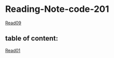# Reading-Note-code-201

[Read09](https://aseel-alsayeh.github.io/Reading-Note-code-201/Read09)

## table of content:
[Read01](https://aseel-alsayeh.github.io/Reading-Note-code-201/Read01)


